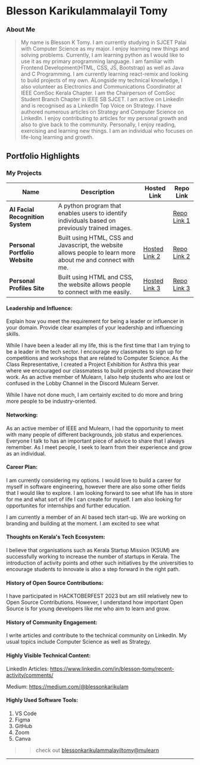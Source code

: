 # Blesson Karikulammalayil Tomy

### About Me

> My name is Blesson K Tomy. I am currently studying in SJCET Palai with Computer Science as my major. I enjoy learning new things and solving problems. Currently, I am learning python as I would like to use it as my primary programming language. I am familiar with Frontend Development(HTML, CSS, JS, Bootstrap) as well as Java and C Programming. I am currently learning react-remix and looking to build projects of my own. ALongside my technical knowledge, I also volunteer as Electronics and Communications Coordinator at IEEE ComSoc Kerala Chapter. I am the Chairperson of ComSoc Student Branch Chapter in IEEE SB SJCET. I am active on LinkedIn and is recognised as a LinkedIn Top Voice on Strategy. I have authored numerous articles on Strategy and Computer Science on LinkedIn. I enjoy contributing to articles for my personal growth and also to give back to the community. Personally, I enjoy reading, exercising and learning new things. I am an individual who focuses on life-long learning and growth. 



## Portfolio Highlights

### My Projects

| Name                | Description                                                               | Hosted Link                              | Repo Link                                                      |
|---------------------|---------------------------------------------------------------------------|------------------------------------------|----------------------------------------------------------------|
| **AI Facial Recognition System**  | A python program that enables users to identify individuals based on previously trained images.                                              |  | [Repo Link 1](https://github.com/Blesson-Tomy/AI_Face_Recognition)
| **Personal Portfolio Website**  | Built using HTML, CSS and Javascript, the website allows people to learn more about me and connect with me.| [Hosted Link 2](blesson-portfolio.vercel.app) | [Repo Link 2](https://github.com/Blesson-Tomy/Blesson)
| **Personal Profiles Site**  | Built using HTML and CSS, the website allows people to connect with me easily.| [Hosted Link 3](https://blesson-tomy.github.io/Profile_Page/) | [Repo Link 3](https://github.com/Blesson-Tomy/Profile_Page)


#### Leadership and Influence:

Explain how you meet the requirement for being a leader or influencer in your domain. Provide clear examples of your leadership and influencing skills.

While I have been a leader all my life, this is the first time that I am trying to be a leader in the tech sector. I encourage my classmates to sign up for competitions and workshops that are related to Computer Science. As the Class Representative, I created a Project Exhibition for Asthra this year where we encouraged our classmatess to build projects and showcase their work. As an active member of Mulearn, I also help students who are lost or confused in the Lobby Channel in the Discord Mulearn Server.

While I have not done much, I am certainly excited to do more and bring more people to be industry-oriented.

#### Networking:

As an active member of IEEE and Mulearn, I had the opportunity to meet with many people of different backgrounds, job status and experiences. Everyone I talk to has an important piece of advice to share that I always remember. As I meet people, I seek to learn from their experience and grow as an individual.

#### Career Plan:

I am currently considering my options. I would love to build a career for myself in software engineering, however there are also some other fields that I would like to explore. I am looking forward to see what life has in store for me and what sort of life I can create for myself. I am also looking for opportunites for internships and further education.

I am currently a member of an AI based tech start-up. We are working on branding and building at the moment. I am excited to see what 

#### Thoughts on Kerala's Tech Ecosystem:

I believe that organisations such as Kerala Startup Mission (KSUM) are successfully working to increase the number of startups in Kerala. The introduction of activity points and other such initiatives by the universities to encourage students to innovate is also a step forward in the right path.

#### History of Open Source Contributions:

I have participated in HACKTOBERFEST 2023 but am still relatively new to Open Source Contributions. However, I understand how important Open Source is for young developers like me who aim to learn and grow.

#### History of Community Engagement:

I write articles and contribute to the technical community on LinkedIn. My usual topics include Computer Science as well as Strategy. 

#### Highly Visible Technical Content:

LinkedIn Articles: https://www.linkedin.com/in/blesson-tomy/recent-activity/comments/

Medium: https://medium.com/@blessonkarikulam

#### Highly Used Software Tools:

1) VS Code
2) Figma
3) GitHub
4) Zoom
5) Canva



>> check out [blessonkarikulammalayiltomy@mulearn](https://app.mulearn.org/profile/blessonkarikulammalayiltomy@mulearn)

---
